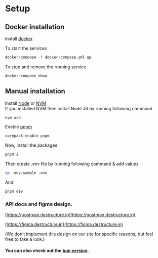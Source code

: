 # Setup

## Docker installation

Install [docker](https://docs.docker.com/engine/install/)

To start the services

```bash
docker-compose -f docker-compose.yml up
```

To stop and remove the running service

```bash
docker-compose down
```

## Manual installation

Install [Node](https://nodejs.org/en) or [NVM](https://github.com/nvm-sh/nvm?tab=readme-ov-file#installing-and-updating)  
If you installed NVM then install Node JS by running following command

```bash
nvm use
```

Enable [pnpm]()

```bash
corepack enable pnpm
```

Now, install the packages

```bash
pnpm i
```

Then create .env file by running following command & add values

```bash
cp .env.sample .env
```

And

```bash
pnpm dev
```

### API docs and figma design.

[https://postman.destructure.in](https://postman.destructure.in)

[https://figma.destructure.in](https://figma.destructure.in)

(We don’t implement this design on our site for specific reasons, but feel free to take a look.)

#### You can also check out the [bun version](https://github.com/d-shaktiranjan/destructure-backend/tree/main-bun).
